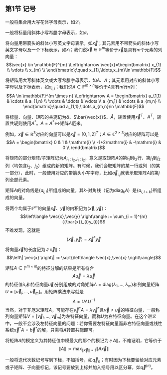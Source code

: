 ## 第1节 记号

一般将集合用大写花体字母表示，如$\mathscr{L}$。

一般将标量用斜体小写希腊字母表示，如$\alpha$。

将向量用带箭头的斜体小写英文字母表示，如$\vec{x}$；其元素用不带箭头的斜体小写英文字母以及一个下标表示，如$x_{i}$；我们说$\vec{x} \in \mathbb{F}^{m}$等价于$\vec{x}$是具有$m$个元素的列向量：
$$\vec{x} \in \mathbb{F}^{m} \Leftrightarrow \vec{x}=\begin{bmatrix}
x_{1} \\
 \vdots \\
x_{m} \\
\end{bmatrix};\quad x_{1},\ldots,x_{m}\in \mathbb{F}$$

将矩阵用大写斜体英文或大写希腊字母表示，如$A$、$\Lambda$；其元素用对应的斜体小写字母以及下标表示，如$a_{i,j}$；我们说$A \in \mathbb{F}^{m \times n}$等价于$A$具有$m$行$n$列：
$$A \in \mathbb{F}^{m \times n} \Leftrightarrow A = \begin{bmatrix}
a_{1,1} & \cdots & a_{1,n} \\
 \vdots & \ddots & \vdots \\
a_{m,1} & \cdots & a_{m,n} \\
\end{bmatrix};\quad a_{1,1},\ldots,a_{m,n}\in \mathbb{F}$$

将标量、向量、矩阵的共轭记为$\bar{\alpha}$、$\bar{\vec{x}}$、$\bar{A}$，转置使用$\vec{x}^T$、$A^T$，转置共轭则使用$A^{*}$。$A = A^{*} \Leftrightarrow$矩阵$A$厄米。

例如，$\vec{x} \in \mathbb{R}^{3}$对应的向量可以是$\vec{x} = [0, 1, 2]^T$；$A \in \mathbb{C}^{2 \times 3}$对应的矩阵可以是
$$A =  \begin{bmatrix}
0 & 1 & \mathrm{i} \\
-1+2\mathrm{i} & -\mathrm{i} & 0 \\
\end{bmatrix}$$

将矩阵的部分矩阵/子矩阵记为$A_{i_{1}:i_{2},j_{1}:j_{2}}$，意义是取矩阵$A$的第$i_{1}$到$i_{2}$行、第$j_{1}$到$j_{2}$列（均包含$i_{2}$、$j_{2}$）组成的新的矩阵。有时候，我们会取矩阵的某一行或列（的某一部分），此时，一般使用对应的带箭头小写字母，比如$\vec{a}_{:,j}$就表示取矩阵$A$的第$j$列全部元素。

矩阵$A$的对角线是$\left\{ a_{i,i} \right\}$所组成的向量，其$k$-对角线（记为$\text{diag}_k{A}$）是$\left\{ a_{i,i + k} \right\}$所组成的向量。

将两个均属于$\mathbb{F}^{m}$的向量$\vec{x}$、$\vec{y}$的内积记为$\left\langle \vec{x},\vec{y} \right\rangle$：
$$\left\langle \vec{x},\vec{y} \right\rangle := \sum_{i = 1}^{m}{{\bar{x}}_{i}y_{i}}$$
不难发现，这就是
$$\left\langle \vec{x},\vec{y} \right\rangle = \vec{x}^* \vec{y}$$

将向量$\vec{x}$的长度记为$\left\| \vec{x} \right\|$：
$$\left\| \vec{x} \right\| := \sqrt{\left\langle \vec{x},\vec{x} \right\rangle}$$

矩阵$A \in \mathbb{F}^{m \times m}$的特征分解的结果是所有符合
$$A\vec{u} = \lambda\vec{u}$$
的特征值$\lambda_{i}$和特征向量${\vec{u}}_{i}$分别组成的对角矩阵$\Lambda = \text{diag}\left\{ \lambda_{1},\ldots,\lambda_{m} \right\}$和列向量矩阵$U = \left\lbrack {\vec{u}}_{i},\ldots,{\vec{u}}_{m} \right\rbrack$。用矩阵乘法来写就是
$$A = U\Lambda U^{-1}$$
当然，对于非厄米矩阵$A$，可能存在$\vec{v}^* A = \lambda\vec{v}^*$且$\vec{v} \neq \vec{u}$的特征向量，一般称列向量矩阵$V = \left\lbrack {\vec{v}}_{i},\ldots,{\vec{v}}_{m} \right\rbrack$为左特征向量，而称$U$为右特征向量。在这个讲义中，一般不会涉及左特征向量的问题：若你需要左特征向量而非右特征向量或线性系统$\vec{x}^* A = \vec{b}^*$的解，只需将$A$转置共轭即可。

将矩阵$A$的模定义为其特征值中模最大的那个的模记为$\left\| A \right\|$，不难证明，它等价于
$$\left\| A \right\| := \max_{\left\| \vec{x} \right\| = 1}\left\| A\vec{x} \right\|$$

一般将迭代次数记号写到下标，不加括号，如${\vec{q}}_{n}$；有时因为下标要留给对应元素或子矩阵、子向量标记，该记号要放到上标并加入括号用以区分幂，如$\vec{q}^{(n)}$。
